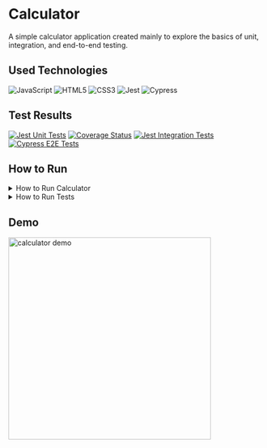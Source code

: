 # Calculator

A simple calculator application created mainly to explore the basics of unit, integration, and end-to-end testing.

## Used Technologies

![JavaScript](https://img.shields.io/badge/-JavaScript-F7DF1E?style=flat-square&logo=javascript&logoColor=black)
![HTML5](https://img.shields.io/badge/-HTML5-E34F26?style=flat-square&logo=html5&logoColor=white)
![CSS3](https://img.shields.io/badge/-CSS3-1572B6?style=flat-square&logo=css3)
![Jest](https://img.shields.io/badge/-Jest-C21325?style=flat-square&logo=jest&logoColor=white)
![Cypress](https://img.shields.io/badge/-Cypress-17202C?style=flat-square&logo=cypress)

## Test Results
[![Jest Unit Tests](https://github.com/SLaszkowski/calculator/actions/workflows/jest-unit-tests.yml/badge.svg)](https://github.com/SLaszkowski/calculator/actions/workflows/jest-unit-tests.yml)
[![Coverage Status](https://codecov.io/gh/SLaszkowski/calculator/branch/main/graph/badge.svg)](https://codecov.io/gh/SLaszkowski/calculator)
[![Jest Integration Tests](https://github.com/SLaszkowski/calculator/actions/workflows/jest-integration-tests.yml/badge.svg)](https://github.com/SLaszkowski/calculator/actions/workflows/jest-integration-tests.yml)
[![Cypress E2E Tests](https://github.com/SLaszkowski/calculator/actions/workflows/cypress-e2e-tests.yml/badge.svg)](https://github.com/SLaszkowski/calculator/actions/workflows/cypress-e2e-tests.yml)

## How to Run
<details>
  <summary>How to Run Calculator</summary>
    
  1. Clone the repository:
      ```bash
      git clone https://github.com/SLaszkowski/calculator.git
      ```
  2. Navigate to the project directory:
      ```bash
      cd calculator
      ```
  3. Run local server:
      ```bash
      npm start
      ```
  4. Open Calculator at http://localhost:5500/

</details>

<details>
  <summary>How to Run Tests</summary>

  1. Install the latest stable version of Node.js from https://nodejs.org.
  
  2. Install npm dependencies:
      ```bash
      npm install
      ```
  
  3. Run tests
     
     **Unit and Integration Tests**:
      ```bash
      npm test
      ```

     **End-2-End Tests**:
      ```bash
      npm start
      npm run cypress:headless
      ```

</details>

## Demo
<img src="assets/calculator_demo.gif" width="400" alt="calculator demo">

